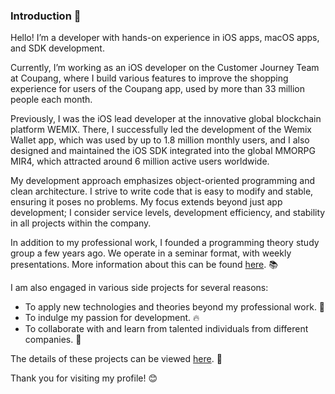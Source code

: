 ### Introduction 👋
Hello! I’m a developer with hands-on experience in iOS apps, macOS apps, and SDK development.

Currently, I’m working as an iOS developer on the Customer Journey Team at Coupang,
where I build various features to improve the shopping experience for users of the Coupang app,
used by more than 33 million people each month.

Previously, I was the iOS lead developer at the innovative global blockchain platform WEMIX.
There, I successfully led the development of the Wemix Wallet app, which was used by up to 1.8 million monthly users,
and I also designed and maintained the iOS SDK integrated into the global MMORPG MIR4, which attracted around 6 million active users worldwide.
  
My development approach emphasizes object-oriented programming and clean architecture. I strive to write code that is easy to modify and stable, ensuring it poses no problems. My focus extends beyond just app development; I consider service levels, development efficiency, and stability in all projects within the company.  
  
In addition to my professional work, I founded a programming theory study group a few years ago. We operate in a seminar format, with weekly presentations. More information about this can be found [here](https://github.com/WBBookStudy/Notice). 📚  
  
I am also engaged in various side projects for several reasons:
 - To apply new technologies and theories beyond my professional work. 🔧
 - To indulge my passion for development. 🔥
 - To collaborate with and learn from talented individuals from different companies. 🤝  
  
The details of these projects can be viewed [here](https://github.com/Team-Archive). 📂  
  
Thank you for visiting my profile! 😊
